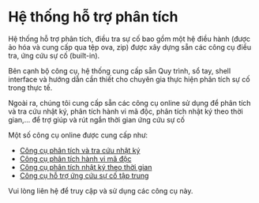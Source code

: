 # Hệ thống hỗ trợ phân tích

Hệ thống hỗ trợ phân tích, điều tra sự cố bao gồm một hệ điều hành (được ảo hóa và cung cấp qua tệp ova, zip) được xây dựng sẵn các công cụ điều tra, ứng cứu sự cố (built-in).

Bên cạnh bộ công cụ, hệ thống cung cấp sẵn Quy trình, sổ tay, shell interface và hướng dẫn cần thiết cho chuyên gia thực hiện phân tích sự cố trong thực tế.

Ngoài ra, chúng tôi cung cấp sẵn các công cụ online sử dụng để phân tích và tra cứu nhật ký, phân tích hành vi mã độc, phân tích nhật ký theo thời gian,... để trợ giúp và rút ngắn thời gian ứng cứu sự cố

Một số công cụ online được cung cấp như:

- [Công cụ phân tích và tra cứu nhật ký](https://irlab.vn/tools/log-analysis)
- [Công cụ phân tích hành vi mã độc](https://irlab.vn/tools/malware-analysis)
- [Công cụ phân tích nhật ký theo thời gian](https://irlab.vn/tools/timeline)
- [Công cụ hỗ trợ ứng cứu sự cố tập trung](https://irlab.vn/tools/vhunt)

Vui lòng liên hệ để truy cập và sử dụng các công cụ này.